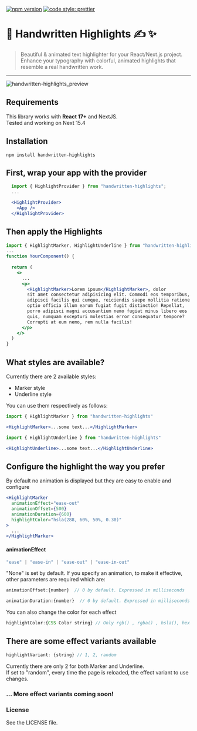[![npm version](https://badge.fury.io/js/handwritten-highlights.svg)](https://badge.fury.io/js/handwritten-highlights)
[![code style: prettier](https://img.shields.io/badge/code_style-prettier-ff69b4.svg?style=flat-square)](https://github.com/prettier/prettier)

# 📑 Handwritten Highlights ✍️ ✨

> Beautiful & animated text highlighter for your React/Next.js project. Enhance your typography with colorful, animated highlights that resemble a real handwritten work.

---

![handwritten-highlights_preview](https://github.com/user-attachments/assets/9e57185d-ab37-44ed-98de-3f2d899c739c)

## Requirements

This library works with **React 17+** and NextJS.  
Tested and working on Next 15.4

## Installation

```
npm install handwritten-highlights
```

## First, wrap your app with the provider


```jsx
  import { HighlightProvider } from "handwritten-highlights";
  ...

  <HighlightProvider>
    <App />
  </HighlightProvider>
```

## Then apply the Highlights
```jsx
import { HighlightMarker, HighlightUnderline } from "handwritten-highlights";
...
function YourComponent() {
  
  return (
    <>
      ...
      <p>
        <HighlightMarker>Lorem ipsum</HighlightMarker>, dolor
        sit amet consectetur adipisicing elit. Commodi eos temporibus,
        adipisci facilis qui cumque, reiciendis saepe mollitia ratione
        optio officia illum earum fugiat fugit distinctio! Repellat,
        porro adipisci magni accusantium nemo fugiat minus libero eos
        quis, numquam excepturi molestias error consequatur tempore?
        Corrupti at eum nemo, rem nulla facilis!
      </p>
    </>
  )
}
```

## What styles are available?

Currently there are 2 available styles:
  - Marker style
  - Underline style  

You can use them respectively as follows:
```jsx
import { HighlightMarker } from "handwritten-highlights"

<HighlightMarker>...some text...</HighlightMarker>
```
```jsx
import { HighlightUnderline } from "handwritten-highlights"

<HighlightUnderline>...some text...</HighlightUnderline>
```

## Configure the highlight the way you prefer
By default no animation is displayed but they are easy to enable and configure
```jsx
<HighlightMarker
  animationEffect="ease-out"
  animationOffset={500}
  animationDuration={600}
  highlightColor="hsla(288, 60%, 50%, 0.30)"
>
  ...
</HighlightMarker>
```
#### animationEffect
```jsx
"ease" | "ease-in" | "ease-out" | "ease-in-out"
```
"None" is set by default.
If you specify an animation, to make it effective, other parameters are required which are:

```jsx
animationOffset:{number}  // 0 by default. Expressed in milliseconds

animationDuration:{number}  // 0 by default. Expressed in milliseconds
```

You can also change the color for each effect
```jsx
highlightColor:{CSS Color string} // Only rgb() , rgba() , hsla(), hex are supported
```

## There are some effect variants available
```jsx
highlightVariant: {string} // 1, 2, random
```
Currently there are only 2 for both Marker and Underline.  
If set to "random", every time the page is reloaded, the effect variant to use changes. 

### ... More effect variants coming soon!
  

### License
See the LICENSE file.
